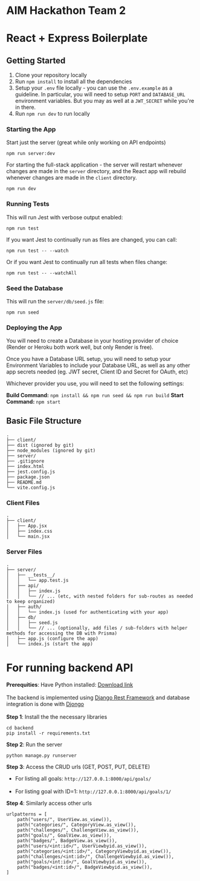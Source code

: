 # AIM Hackathon Team 2

# React + Express Boilerplate

## Getting Started

1. Clone your repository locally
2. Run `npm install` to install all the dependencies
3. Setup your `.env` file locally - you can use the `.env.example` as a guideline. In particular, you will need to setup `PORT` and `DATABASE_URL` environment variables. But you may as well at a `JWT_SECRET` while you're in there.
4. Run `npm run dev` to run locally


### Starting the App

Start just the server (great while only working on API endpoints)
```
npm run server:dev
```

For starting the full-stack application - the server will restart whenever changes are made in the `server` directory, and the React app will rebuild whenever changes are made in the `client` directory.

```
npm run dev
```

### Running Tests

This will run Jest with verbose output enabled:
```
npm run test
```

If you want Jest to continually run as files are changed, you can call:
```
npm run test -- --watch
```

Or if you want Jest to continually run all tests when files change:
```
npm run test -- --watchAll
```

### Seed the Database

This will run the `server/db/seed.js` file:
```
npm run seed
```

### Deploying the App

You will need to create a Database in your hosting provider of choice (Render or Heroku both work well, but only Render is free).

Once you have a Database URL setup, you will need to setup your Environment Variables to include your Database URL, as well as any other app secrets needed (eg. JWT secret, Client ID and Secret for OAuth, etc)

Whichever provider you use, you will need to set the following settings:

**Build Command:** `npm install && npm run seed && npm run build`
**Start Command:** `npm start`

## Basic File Structure
```
.
├── client/
├── dist (ignored by git)
├── node_modules (ignored by git)
├── server/
├── .gitignore
├── index.html
├── jest.config.js
├── package.json
├── README.md
└── vite.config.js
```

### Client Files

```
.
├── client/
│   ├── App.jsx
│   ├── index.css
│   └── main.jsx
```

### Server Files

```
.
├── server/
│   ├── __tests__/
│   │   └── app.test.js
│   ├── api/
│   │   ├── index.js
│   │   └── // ... (etc, with nested folders for sub-routes as needed to keep organized)
│   ├── auth/
│   │   └── index.js (used for authenticating with your app)
│   ├── db/
│   │   ├── seed.js
│   │   └── // ... (optionally, add files / sub-folders with helper methods for accessing the DB with Prisma)
│   ├── app.js (configure the app)
│   └── index.js (start the app)
```

# For running backend API

**Prerequities**: Have Python installed: [Download link](https://www.python.org/downloads/)
</br> </br>
The backend is implemented using [Django Rest Framework](https://medium.com/@bhatnagar.aman1998/creating-restful-apis-in-django-rest-framework-using-class-based-views-78202e129773) and database integration is done with [Djongo]('https://magbanum.com/blog/starting-django-project-with-mongodb-using-djongo')
</br> </br>
**Step 1**: Install the the necessary libraries
```
cd backend
pip install -r requirements.txt
```

**Step 2**: Run the server
```
python manage.py runserver
```

**Step 3**: Access the CRUD urls (GET, POST, PUT, DELETE)
</br>
+ For listing all goals: 
```http://127.0.0.1:8000/api/goals/```
</br> </br>
+ For listing goal with ID=1: 
```http://127.0.0.1:8000/api/goals/1/```

**Step 4**: Similarly access other urls
```
urlpatterns = [
    path("users/", UserView.as_view()),
    path("categories/", CategoryView.as_view()),
    path("challenges/", ChallengeView.as_view()),
    path("goals/", GoalView.as_view()),
    path("badges/", BadgeView.as_view()),
    path("users/<int:id>/", UserViewbyid.as_view()),
    path("categories/<int:id>/", CategoryViewbyid.as_view()),
    path("challenges/<int:id>/", ChallengeViewbyid.as_view()),
    path("goals/<int:id>/", GoalViewbyid.as_view()),
    path("badges/<int:id>/", BadgeViewbyid.as_view()),
]
```
